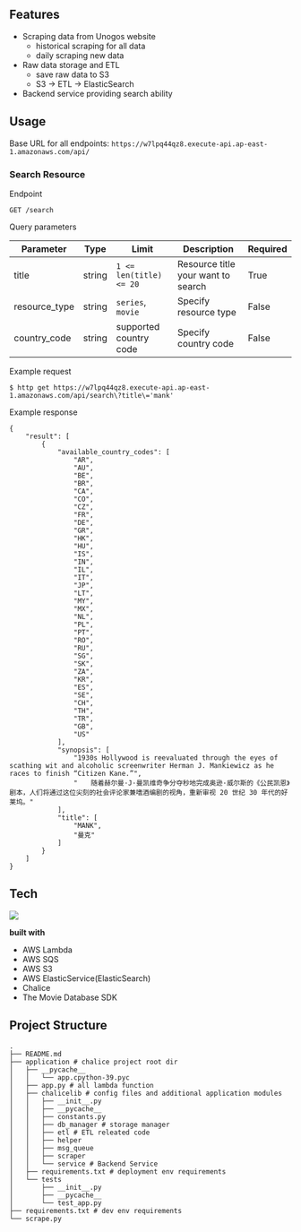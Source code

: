 ## Features
* Scraping data from Unogos website
  * historical scraping for all data
  * daily scraping new data
* Raw data storage and ETL
  * save raw data to S3
  * S3 -> ETL -> ElasticSearch
* Backend service providing search ability

## Usage
Base URL for all endpoints: `https://w7lpq44qz8.execute-api.ap-east-1.amazonaws.com/api/`

### Search Resource

Endpoint

`GET /search`

Query parameters

| Parameter     | Type   | Limit                   | Description                        | Required |
| ------------- | ------ | ----------------------- | ---------------------------------- | -------- |
| title         | string | `1 <= len(title) <= 20` | Resource title your want to search | True     |
| resource_type | string | `series`, `movie`       | Specify resource type              | False    |
| country_code  | string | supported country code  | Specify country code               | False    |

Example request

````shell
$ http get https://w7lpq44qz8.execute-api.ap-east-1.amazonaws.com/api/search\?title\='mank'
````
Example response

```shell
{
    "result": [
        {
            "available_country_codes": [
                "AR",
                "AU",
                "BE",
                "BR",
                "CA",
                "CO",
                "CZ",
                "FR",
                "DE",
                "GR",
                "HK",
                "HU",
                "IS",
                "IN",
                "IL",
                "IT",
                "JP",
                "LT",
                "MY",
                "MX",
                "NL",
                "PL",
                "PT",
                "RO",
                "RU",
                "SG",
                "SK",
                "ZA",
                "KR",
                "ES",
                "SE",
                "CH",
                "TH",
                "TR",
                "GB",
                "US"
            ],
            "synopsis": [
                "1930s Hollywood is reevaluated through the eyes of scathing wit and alcoholic screenwriter Herman J. Mankiewicz as he races to finish “Citizen Kane.”",
                "　　随着赫尔曼·J·曼凯维奇争分夺秒地完成奥逊·威尔斯的《公民凯恩》剧本，人们将通过这位尖刻的社会评论家兼嗜酒编剧的视角，重新审视 20 世纪 30 年代的好莱坞。"
            ],
            "title": [
                "MANK",
                "曼克"
            ]
        }
    ]
}
```



## Tech

![](https://img.shields.io/badge/Python-3.9.2-blue)

**built with**
* AWS Lambda
* AWS SQS
* AWS S3
* AWS ElasticService(ElasticSearch)
* Chalice
* The Movie Database SDK

## Project Structure
```
.
├── README.md
├── application # chalice project root dir
│   ├── __pycache__
│   │   └── app.cpython-39.pyc
│   ├── app.py # all lambda function
│   ├── chalicelib # config files and additional application modules
│   │   ├── __init__.py
│   │   ├── __pycache__
│   │   ├── constants.py
│   │   ├── db_manager # storage manager
│   │   ├── etl # ETL releated code
│   │   ├── helper
│   │   ├── msg_queue
│   │   ├── scraper 
│   │   └── service # Backend Service
│   ├── requirements.txt # deployment env requirements
│   └── tests
│       ├── __init__.py
│       ├── __pycache__
│       └── test_app.py
├── requirements.txt # dev env requirements
└── scrape.py
```
